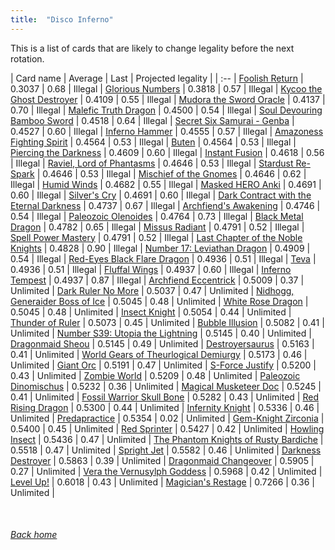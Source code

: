 ```yaml
---
title:  "Disco Inferno"
---
```


This is a list of cards that are likely to change legality before the next rotation.

| Card name | Average | Last | Projected legality |
| :-- |
[Foolish Return](https://db.ygoprodeck.com/card/?search=Foolish%20Return) | 0.3037 | 0.68 | Illegal |
[Glorious Numbers](https://db.ygoprodeck.com/card/?search=Glorious%20Numbers) | 0.3818 | 0.57 | Illegal |
[Kycoo the Ghost Destroyer](https://db.ygoprodeck.com/card/?search=Kycoo%20the%20Ghost%20Destroyer) | 0.4109 | 0.55 | Illegal |
[Mudora the Sword Oracle](https://db.ygoprodeck.com/card/?search=Mudora%20the%20Sword%20Oracle) | 0.4137 | 0.70 | Illegal |
[Malefic Truth Dragon](https://db.ygoprodeck.com/card/?search=Malefic%20Truth%20Dragon) | 0.4500 | 0.54 | Illegal |
[Soul Devouring Bamboo Sword](https://db.ygoprodeck.com/card/?search=Soul%20Devouring%20Bamboo%20Sword) | 0.4518 | 0.64 | Illegal |
[Secret Six Samurai - Genba](https://db.ygoprodeck.com/card/?search=Secret%20Six%20Samurai%20-%20Genba) | 0.4527 | 0.60 | Illegal |
[Inferno Hammer](https://db.ygoprodeck.com/card/?search=Inferno%20Hammer) | 0.4555 | 0.57 | Illegal |
[Amazoness Fighting Spirit](https://db.ygoprodeck.com/card/?search=Amazoness%20Fighting%20Spirit) | 0.4564 | 0.53 | Illegal |
[Buten](https://db.ygoprodeck.com/card/?search=Buten) | 0.4564 | 0.53 | Illegal |
[Piercing the Darkness](https://db.ygoprodeck.com/card/?search=Piercing%20the%20Darkness) | 0.4609 | 0.60 | Illegal |
[Instant Fusion](https://db.ygoprodeck.com/card/?search=Instant%20Fusion) | 0.4618 | 0.56 | Illegal |
[Raviel, Lord of Phantasms](https://db.ygoprodeck.com/card/?search=Raviel,%20Lord%20of%20Phantasms) | 0.4646 | 0.53 | Illegal |
[Stardust Re-Spark](https://db.ygoprodeck.com/card/?search=Stardust%20Re-Spark) | 0.4646 | 0.53 | Illegal |
[Mischief of the Gnomes](https://db.ygoprodeck.com/card/?search=Mischief%20of%20the%20Gnomes) | 0.4646 | 0.62 | Illegal |
[Humid Winds](https://db.ygoprodeck.com/card/?search=Humid%20Winds) | 0.4682 | 0.55 | Illegal |
[Masked HERO Anki](https://db.ygoprodeck.com/card/?search=Masked%20HERO%20Anki) | 0.4691 | 0.60 | Illegal |
[Silver's Cry](https://db.ygoprodeck.com/card/?search=Silver's%20Cry) | 0.4691 | 0.60 | Illegal |
[Dark Contract with the Eternal Darkness](https://db.ygoprodeck.com/card/?search=Dark%20Contract%20with%20the%20Eternal%20Darkness) | 0.4737 | 0.67 | Illegal |
[Archfiend's Awakening](https://db.ygoprodeck.com/card/?search=Archfiend's%20Awakening) | 0.4746 | 0.54 | Illegal |
[Paleozoic Olenoides](https://db.ygoprodeck.com/card/?search=Paleozoic%20Olenoides) | 0.4764 | 0.73 | Illegal |
[Black Metal Dragon](https://db.ygoprodeck.com/card/?search=Black%20Metal%20Dragon) | 0.4782 | 0.65 | Illegal |
[Missus Radiant](https://db.ygoprodeck.com/card/?search=Missus%20Radiant) | 0.4791 | 0.52 | Illegal |
[Spell Power Mastery](https://db.ygoprodeck.com/card/?search=Spell%20Power%20Mastery) | 0.4791 | 0.52 | Illegal |
[Last Chapter of the Noble Knights](https://db.ygoprodeck.com/card/?search=Last%20Chapter%20of%20the%20Noble%20Knights) | 0.4828 | 0.90 | Illegal |
[Number 17: Leviathan Dragon](https://db.ygoprodeck.com/card/?search=Number%2017:%20Leviathan%20Dragon) | 0.4909 | 0.54 | Illegal |
[Red-Eyes Black Flare Dragon](https://db.ygoprodeck.com/card/?search=Red-Eyes%20Black%20Flare%20Dragon) | 0.4936 | 0.51 | Illegal |
[Teva](https://db.ygoprodeck.com/card/?search=Teva) | 0.4936 | 0.51 | Illegal |
[Fluffal Wings](https://db.ygoprodeck.com/card/?search=Fluffal%20Wings) | 0.4937 | 0.60 | Illegal |
[Inferno Tempest](https://db.ygoprodeck.com/card/?search=Inferno%20Tempest) | 0.4937 | 0.87 | Illegal |
[Archfiend Eccentrick](https://db.ygoprodeck.com/card/?search=Archfiend%20Eccentrick) | 0.5009 | 0.37 | Unlimited |
[Dark Ruler No More](https://db.ygoprodeck.com/card/?search=Dark%20Ruler%20No%20More) | 0.5037 | 0.47 | Unlimited |
[Nidhogg, Generaider Boss of Ice](https://db.ygoprodeck.com/card/?search=Nidhogg,%20Generaider%20Boss%20of%20Ice) | 0.5045 | 0.48 | Unlimited |
[White Rose Dragon](https://db.ygoprodeck.com/card/?search=White%20Rose%20Dragon) | 0.5045 | 0.48 | Unlimited |
[Insect Knight](https://db.ygoprodeck.com/card/?search=Insect%20Knight) | 0.5054 | 0.44 | Unlimited |
[Thunder of Ruler](https://db.ygoprodeck.com/card/?search=Thunder%20of%20Ruler) | 0.5073 | 0.45 | Unlimited |
[Bubble Illusion](https://db.ygoprodeck.com/card/?search=Bubble%20Illusion) | 0.5082 | 0.41 | Unlimited |
[Number S39: Utopia the Lightning](https://db.ygoprodeck.com/card/?search=Number%20S39:%20Utopia%20the%20Lightning) | 0.5145 | 0.40 | Unlimited |
[Dragonmaid Sheou](https://db.ygoprodeck.com/card/?search=Dragonmaid%20Sheou) | 0.5145 | 0.49 | Unlimited |
[Destroyersaurus](https://db.ygoprodeck.com/card/?search=Destroyersaurus) | 0.5163 | 0.41 | Unlimited |
[World Gears of Theurlogical Demiurgy](https://db.ygoprodeck.com/card/?search=World%20Gears%20of%20Theurlogical%20Demiurgy) | 0.5173 | 0.46 | Unlimited |
[Giant Orc](https://db.ygoprodeck.com/card/?search=Giant%20Orc) | 0.5191 | 0.47 | Unlimited |
[S-Force Justify](https://db.ygoprodeck.com/card/?search=S-Force%20Justify) | 0.5200 | 0.43 | Unlimited |
[Zombie World](https://db.ygoprodeck.com/card/?search=Zombie%20World) | 0.5209 | 0.48 | Unlimited |
[Paleozoic Dinomischus](https://db.ygoprodeck.com/card/?search=Paleozoic%20Dinomischus) | 0.5232 | 0.36 | Unlimited |
[Magical Musketeer Doc](https://db.ygoprodeck.com/card/?search=Magical%20Musketeer%20Doc) | 0.5245 | 0.41 | Unlimited |
[Fossil Warrior Skull Bone](https://db.ygoprodeck.com/card/?search=Fossil%20Warrior%20Skull%20Bone) | 0.5282 | 0.43 | Unlimited |
[Red Rising Dragon](https://db.ygoprodeck.com/card/?search=Red%20Rising%20Dragon) | 0.5300 | 0.44 | Unlimited |
[Infernity Knight](https://db.ygoprodeck.com/card/?search=Infernity%20Knight) | 0.5336 | 0.46 | Unlimited |
[Predapractice](https://db.ygoprodeck.com/card/?search=Predapractice) | 0.5354 | 0.02 | Unlimited |
[Gem-Knight Zirconia](https://db.ygoprodeck.com/card/?search=Gem-Knight%20Zirconia) | 0.5400 | 0.45 | Unlimited |
[Red Sprinter](https://db.ygoprodeck.com/card/?search=Red%20Sprinter) | 0.5427 | 0.42 | Unlimited |
[Howling Insect](https://db.ygoprodeck.com/card/?search=Howling%20Insect) | 0.5436 | 0.47 | Unlimited |
[The Phantom Knights of Rusty Bardiche](https://db.ygoprodeck.com/card/?search=The%20Phantom%20Knights%20of%20Rusty%20Bardiche) | 0.5518 | 0.47 | Unlimited |
[Spright Jet](https://db.ygoprodeck.com/card/?search=Spright%20Jet) | 0.5582 | 0.46 | Unlimited |
[Darkness Destroyer](https://db.ygoprodeck.com/card/?search=Darkness%20Destroyer) | 0.5863 | 0.39 | Unlimited |
[Dragonmaid Changeover](https://db.ygoprodeck.com/card/?search=Dragonmaid%20Changeover) | 0.5905 | 0.27 | Unlimited |
[Vera the Vernusylph Goddess](https://db.ygoprodeck.com/card/?search=Vera%20the%20Vernusylph%20Goddess) | 0.5968 | 0.42 | Unlimited |
[Level Up!](https://db.ygoprodeck.com/card/?search=Level%20Up!) | 0.6018 | 0.43 | Unlimited |
[Magician's Restage](https://db.ygoprodeck.com/card/?search=Magician's%20Restage) | 0.7266 | 0.36 | Unlimited |

<br>

###### [Back home](index)